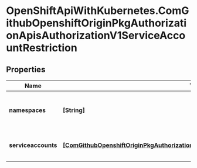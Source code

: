 # OpenShiftApiWithKubernetes.ComGithubOpenshiftOriginPkgAuthorizationApisAuthorizationV1ServiceAccountRestriction

## Properties
Name | Type | Description | Notes
------------ | ------------- | ------------- | -------------
**namespaces** | **[String]** | Namespaces specifies a list of literal namespace names. | 
**serviceaccounts** | [**[ComGithubOpenshiftOriginPkgAuthorizationApisAuthorizationV1ServiceAccountReference]**](ComGithubOpenshiftOriginPkgAuthorizationApisAuthorizationV1ServiceAccountReference.md) | ServiceAccounts specifies a list of literal service-account names. | 


